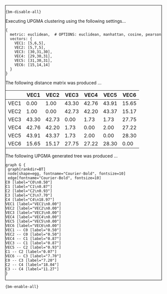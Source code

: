 <div style="border:1px solid black;">

`{bm-disable-all}`

Executing UPGMA clustering using the following settings...

```
{
  metric: euclidean,  # OPTIONS: euclidean, manhattan, cosine, pearson
  vectors: {
    VEC1: [5,6,5],
    VEC2: [5,7,5],
    VEC3: [30,31,30],
    VEC4: [29,30,31],
    VEC5: [31,30,31],
    VEC6: [15,14,14]
  }
}

```

The following distance matrix was produced ...

<table>
<thead><tr>
<th></th>
<th>VEC1</th>
<th>VEC2</th>
<th>VEC3</th>
<th>VEC4</th>
<th>VEC5</th>
<th>VEC6</th>
</tr></thead>
<tbody>
<tr>
<td>VEC1</td>
<td>0.00</td>
<td>1.00</td>
<td>43.30</td>
<td>42.76</td>
<td>43.91</td>
<td>15.65</td>
</tr>
<tr>
<td>VEC2</td>
<td>1.00</td>
<td>0.00</td>
<td>42.73</td>
<td>42.20</td>
<td>43.37</td>
<td>15.17</td>
</tr>
<tr>
<td>VEC3</td>
<td>43.30</td>
<td>42.73</td>
<td>0.00</td>
<td>1.73</td>
<td>1.73</td>
<td>27.75</td>
</tr>
<tr>
<td>VEC4</td>
<td>42.76</td>
<td>42.20</td>
<td>1.73</td>
<td>0.00</td>
<td>2.00</td>
<td>27.22</td>
</tr>
<tr>
<td>VEC5</td>
<td>43.91</td>
<td>43.37</td>
<td>1.73</td>
<td>2.00</td>
<td>0.00</td>
<td>28.30</td>
</tr>
<tr>
<td>VEC6</td>
<td>15.65</td>
<td>15.17</td>
<td>27.75</td>
<td>27.22</td>
<td>28.30</td>
<td>0.00</td>
</tr>
</tbody>
</table>

The following UPGMA generated tree was produced ...

```{dot}
graph G {
 graph[rankdir=BT]
 node[shape=egg, fontname="Courier-Bold", fontsize=10]
 edge[fontname="Courier-Bold", fontsize=10]
C0 [label="C0\n0.50"]
C1 [label="C1\n0.87"]
C2 [label="C2\n0.93"]
C3 [label="C3\n7.70"]
C4 [label="C4\n18.97"]
VEC1 [label="VEC1\n0.00"]
VEC2 [label="VEC2\n0.00"]
VEC3 [label="VEC3\n0.00"]
VEC4 [label="VEC4\n0.00"]
VEC5 [label="VEC5\n0.00"]
VEC6 [label="VEC6\n0.00"]
VEC1 -- C0 [label="0.50"]
VEC2 -- C0 [label="0.50"]
VEC4 -- C1 [label="0.87"]
VEC3 -- C1 [label="0.87"]
VEC5 -- C2 [label="0.93"]
C1 -- C2 [label="0.07"]
VEC6 -- C3 [label="7.70"]
C0 -- C3 [label="7.20"]
C2 -- C4 [label="18.04"]
C3 -- C4 [label="11.27"]
}
```

</div>

`{bm-enable-all}`

